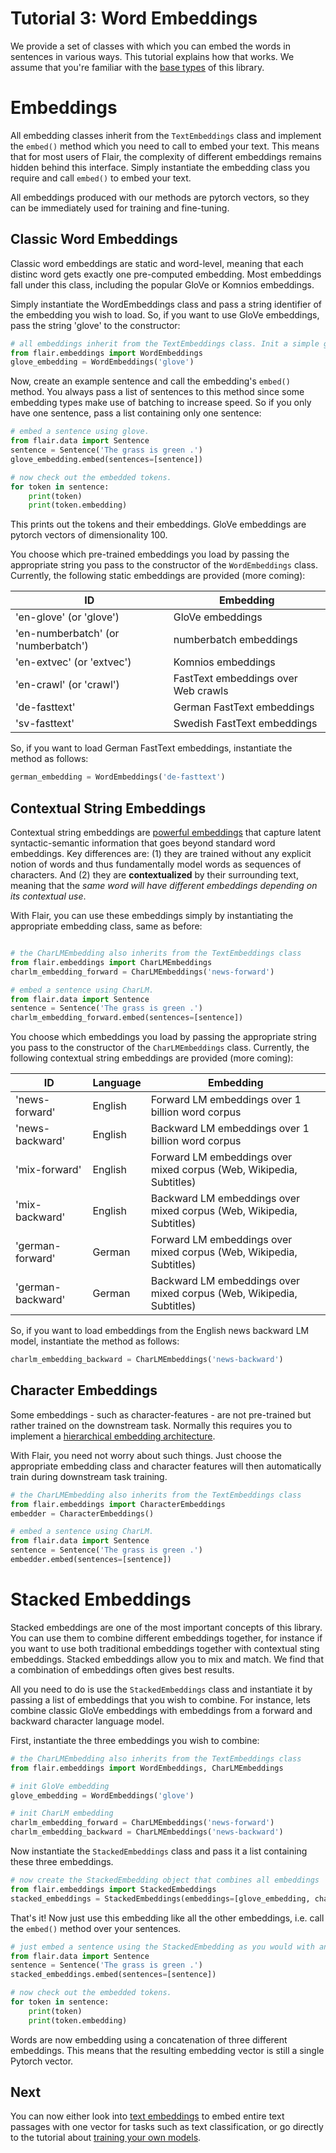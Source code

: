 # Tutorial 3: Word Embeddings

We provide a set of classes with which you can embed the words in sentences in various ways. This tutorial explains
how that works. We assume that you're familiar with the [base types](/resources/docs/TUTORIAL_BASICS.md) of this library.  


# Embeddings

All embedding 
classes inherit from the `TextEmbeddings` class and implement the `embed()` method which you need to call 
to embed your text. This means that for most users of Flair, the complexity of different embeddings remains hidden 
behind this interface. Simply instantiate the embedding class you require and call `embed()` to embed your text.

All embeddings produced with our methods are pytorch vectors, so they can be immediately used for training and 
fine-tuning.

## Classic Word Embeddings

Classic word embeddings are static and word-level, meaning that each distinc word gets exactly one pre-computed 
embedding. Most embeddings fall under this class, including the popular GloVe or Komnios embeddings. 

Simply instantiate the WordEmbeddings class and pass a string identifier of the embedding you wish to load. So, if 
you want to use GloVe embeddings, pass the string 'glove' to the constructor: 

```python
# all embeddings inherit from the TextEmbeddings class. Init a simple glove embedding.
from flair.embeddings import WordEmbeddings
glove_embedding = WordEmbeddings('glove')
```
Now, create an example sentence and call the embedding's `embed()` method. You always pass a list of sentences to 
this method since some embedding types make use of batching to increase speed. So if you only have one sentence, 
pass a list containing only one sentence:

```python
# embed a sentence using glove.
from flair.data import Sentence
sentence = Sentence('The grass is green .')
glove_embedding.embed(sentences=[sentence])

# now check out the embedded tokens.
for token in sentence:
    print(token)
    print(token.embedding)
```

This prints out the tokens and their embeddings. GloVe embeddings are pytorch vectors of dimensionality 100.

You choose which pre-trained embeddings you load by passing the appropriate 
string you pass to the constructor of the `WordEmbeddings` class. Currently, the following static embeddings
are provided (more coming): 
 
| ID | Embedding | 
| -------------  | ------------- |
| 'en-glove' (or 'glove') | GloVe embeddings |
| 'en-numberbatch' (or 'numberbatch') | numberbatch embeddings |
| 'en-extvec' (or 'extvec') | Komnios embeddings |
| 'en-crawl' (or 'crawl')  | FastText embeddings over Web crawls |
| 'de-fasttext' | German FastText embeddings |
| 'sv-fasttext' | Swedish FastText embeddings |

So, if you want to load German FastText embeddings, instantiate the method as follows:

```python
german_embedding = WordEmbeddings('de-fasttext')
```

## Contextual String Embeddings


Contextual string embeddings are [powerful embeddings](https://drive.google.com/file/d/17yVpFA7MmXaQFTe-HDpZuqw9fJlmzg56/view?usp=sharing)
 that capture latent syntactic-semantic information that goes beyond
standard word embeddings. Key differences are: (1) they are trained without any explicit notion of words and
thus fundamentally model words as sequences of characters. And (2) they are **contextualized** by their
surrounding text, meaning that the *same word will have different embeddings depending on its
contextual use*.

With Flair, you can use these embeddings simply by instantiating the appropriate embedding class, same as before:

```python

# the CharLMEmbedding also inherits from the TextEmbeddings class
from flair.embeddings import CharLMEmbeddings
charlm_embedding_forward = CharLMEmbeddings('news-forward')

# embed a sentence using CharLM.
from flair.data import Sentence
sentence = Sentence('The grass is green .')
charlm_embedding_forward.embed(sentences=[sentence])
```

You choose which embeddings you load by passing the appropriate 
string you pass to the constructor of the `CharLMEmbeddings` class. Currently, the following contextual string
 embeddings
are provided (more coming): 
 
| ID | Language | Embedding | 
| -------------     | ------------- | ------------- |
| 'news-forward'    | English | Forward LM embeddings over 1 billion word corpus |
| 'news-backward'   | English | Backward LM embeddings over 1 billion word corpus |
| 'mix-forward'     | English | Forward LM embeddings over mixed corpus (Web, Wikipedia, Subtitles) |
| 'mix-backward'    | English | Backward LM embeddings over mixed corpus (Web, Wikipedia, Subtitles) |
| 'german-forward'  | German  | Forward LM embeddings over mixed corpus (Web, Wikipedia, Subtitles) |
| 'german-backward' | German  | Backward LM embeddings over mixed corpus (Web, Wikipedia, Subtitles) |

So, if you want to load embeddings from the English news backward LM model, instantiate the method as follows:

```python
charlm_embedding_backward = CharLMEmbeddings('news-backward')
```


## Character Embeddings

Some embeddings - such as character-features - are not pre-trained but rather trained on the downstream task. Normally
this requires you to implement a [hierarchical embedding architecture](http://neuroner.com/NeuroNERengine_with_caption_no_figure.png). 

With Flair, you need not worry about such things. Just choose the appropriate
embedding class and character features will then automatically train during downstream task training. 

```python
# the CharLMEmbedding also inherits from the TextEmbeddings class
from flair.embeddings import CharacterEmbeddings
embedder = CharacterEmbeddings()

# embed a sentence using CharLM.
from flair.data import Sentence
sentence = Sentence('The grass is green .')
embedder.embed(sentences=[sentence])
```

# Stacked Embeddings

Stacked embeddings are one of the most important concepts of this library. You can use them to combine different embeddings
together, for instance if you want to use both traditional embeddings together with contextual sting embeddings. 
Stacked embeddings allow you to mix and match. We find that a combination of embeddings often gives best results. 

All you need to do is use the `StackedEmbeddings` class and instantiate it by passing a list of embeddings that you wish 
to combine. For instance, lets combine classic GloVe embeddings with embeddings from a forward and backward 
character language model.

First, instantiate the three embeddings you wish to combine: 

```python
# the CharLMEmbedding also inherits from the TextEmbeddings class
from flair.embeddings import WordEmbeddings, CharLMEmbeddings

# init GloVe embedding
glove_embedding = WordEmbeddings('glove')

# init CharLM embedding
charlm_embedding_forward = CharLMEmbeddings('news-forward')
charlm_embedding_backward = CharLMEmbeddings('news-backward')
```

Now instantiate the `StackedEmbeddings` class and pass it a list containing these three embeddings.

```python
# now create the StackedEmbedding object that combines all embeddings
from flair.embeddings import StackedEmbeddings
stacked_embeddings = StackedEmbeddings(embeddings=[glove_embedding, charlm_embedding_forward, charlm_embedding_backward])
```

That's it! Now just use this embedding like all the other embeddings, i.e. call the `embed()` method over your sentences.

```python
# just embed a sentence using the StackedEmbedding as you would with any single embedding.
from flair.data import Sentence
sentence = Sentence('The grass is green .')
stacked_embeddings.embed(sentences=[sentence])

# now check out the embedded tokens.
for token in sentence:
    print(token)
    print(token.embedding)
```

Words are now embedding using a concatenation of three different embeddings. This means that the resulting embedding
vector is still a single Pytorch vector. 


## Next 

You can now either look into [text embeddings](/resources/docs/TUTORIAL_TEXT_EMBEDDINGS.md) to embed entire text passages
with one vector for tasks such as text classification, or go directly to the tutorial about 
[training your own models](/resources/docs/TUTORIAL_TRAINING_A_MODEL.md). 

